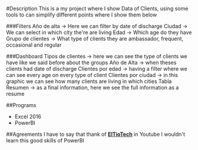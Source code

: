 #Description 
This is a my project where I show Data of Clients, using some tools to can simplify different points where I show them below

###Filters
Año de alta -> Here we can filter by date of discharge
Ciudad -> We can select in which city the're are living
Edad -> Which age do they have
Grupo de clientes -> What type of clients they are ambassador, frequent, occasional and regular

###Dashboard
Tipos de clientes -> here we can see the type of clients we have like we said before about the groups
Año de Alta -> when theses clients had date of discharge
Clientes por edad -> having a filter where we can see every age on every type of client
Clientes por ciudad -> in this graphic we can see how many clients are living in which cities
Tabla Resumen -> as a final information, here we see the full information as a resume

##Programs
- Excel 2016
- PowerBI

##Agreements
I have to say that thank of [**ElTioTech**]([https://pages.github.com/](https://www.youtube.com/@ElTioTech)https://www.youtube.com/@ElTioTech) in Youtube I wouldn't learn this good skills of PowerBI
